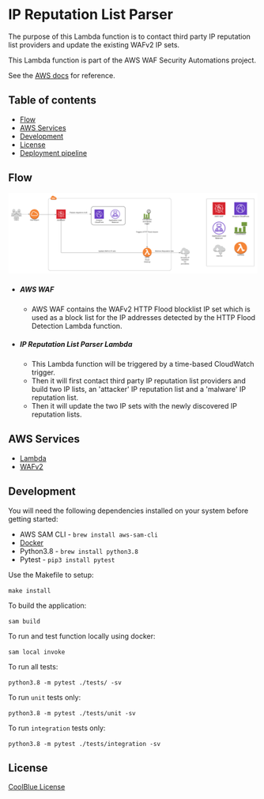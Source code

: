# IP Reputation List Parser

The purpose of this Lambda function is to contact third party IP reputation list providers and update the existing
WAFv2 IP sets. 

This Lambda function is part of the AWS WAF Security Automations project.

See the [AWS docs](https://docs.aws.amazon.com/solutions/latest/aws-waf-security-automations/architecture.html) for reference.

## Table of contents

* [Flow](#flow)
* [AWS Services](#aws-services)
* [Development](#development)
* [License](#License)
* [Deployment pipeline](https://teamcity.coolblue.eu/project/CloudFormation_Sam_EuWest1_HttpFloodCleanup?mode=builds&projectTab=overview)


## Flow

![IP Reputations List Parser component](docs/diagrams/ip-reputation-list-parser-AWS-architecture.png)

- ##### AWS WAF
    - AWS WAF contains the WAFv2 HTTP Flood blocklist IP set which is used as a block list for the IP addresses detected by the HTTP Flood Detection Lambda function.
- ##### IP Reputation List Parser Lambda
    - This Lambda function will be triggered by a time-based CloudWatch trigger.  
    - Then it will first contact third party IP reputation list providers and build two IP lists, an 'attacker' IP reputation list and a 'malware' IP reputation list.
    - Then it will update the two IP sets with the newly discovered IP reputation lists.

## AWS Services

- [Lambda](https://aws.amazon.com/documentation/lambda)
- [WAFv2](https://docs.aws.amazon.com/waf/latest/APIReference/Welcome.html)


## Development
You will need the following dependencies installed on your system before getting started:

 * AWS SAM CLI - `brew install aws-sam-cli`
 * [Docker](https://www.docker.com/products/docker-desktop)
 * Python3.8 - `brew install python3.8`
 * Pytest - `pip3 install pytest`


Use the Makefile to setup:

`make install`

To build the application:

`sam build`

To run and test function locally using docker:

`sam local invoke`

To run all tests:

`python3.8 -m pytest ./tests/ -sv`

To run `unit` tests only:

`python3.8 -m pytest ./tests/unit -sv`

To run `integration` tests only:

`python3.8 -m pytest ./tests/integration -sv`

## License
[CoolBlue License](./LICENSE.md)